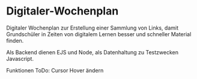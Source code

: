 # Digitaler-Wochenplan
Digitaler Wochenplan zur Erstellung einer Sammlung von Links, damit Grundschüler in Zeiten von digitalem Lernen besser und schneller Material finden.

Als Backend dienen EJS und Node, als Datenhaltung zu Testzwecken Javascript.

Funktionen ToDo:
Cursor Hover ändern